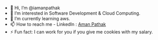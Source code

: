 - 👋 Hi, I’m @iamanpathak
- 👀 I’m interested in Software Development & Cloud Computing.
- 🌱 I’m currently learning aws.
- 📫 How to reach me - LinkedIn : [Aman Pathak](http://linkedin.com/in/iamanpathak)
- ⚡ Fun fact: I can work for you if you give me cookies with my salary.
<!---
iamanpathak/iamanpathak is a ✨ special ✨ repository because its `README.md` (this file) appears on your GitHub profile.
You can click the Preview link to take a look at your changes.
--->
